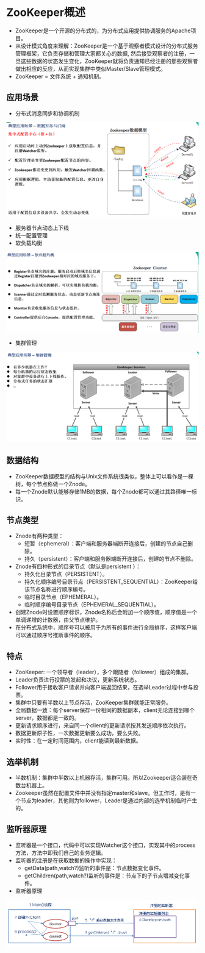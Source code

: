 # ZooKeeper概述

  - ZooKeeper是一个开源的分布式的，为分布式应用提供协调服务的Apache项目。
  - 从设计模式角度来理解：ZooKeeper是一个基于观察者模式设计的分布式服务管理框架，它负责存储和管理大家都关心的数据, 然后接受观察者的注册，一旦这些数据的状态发生变化，ZooKeeper就将负责通知已经注册的那些观察者做出相应的反应，从而实现集群中类似Master/Slave管理模式。
  - ZooKeeper = 文件系统 + 通知机制。
  
## 应用场景

  - 分布式消息同步和协调机制
  
  ![数据发布与订阅](./图片/数据发布与订阅.PNG)
  - 服务器节点动态上下线
  - 统一配置管理
  - 软负载均衡
  
  ![软负载均衡](./图片/软负载均衡.PNG)
  - 集群管理
  
  ![集群管理](./图片/集群管理.PNG)

## 数据结构

  - ZooKeeper数据模型的结构与Unix文件系统很类似，整体上可以看作是一棵树，每个节点称做一个Znode。
  - 每一个Znode默认能够存储1MB的数据，每个Znode都可以通过其路径唯一标识。
  
## 节点类型

  - Znode有两种类型：
    - 短暂（ephemeral）：客户端和服务器端断开连接后，创建的节点自己删除。
    - 持久（persistent）：客户端和服务器端断开连接后，创建的节点不删除。
  - Znode有四种形式的目录节点（默认是persistent ）：
    - 持久化目录节点（PERSISTENT）。
    - 持久化顺序编号目录节点（PERSISTENT_SEQUENTIAL）：ZooKeeper给该节点名称进行顺序编号。
    - 临时目录节点（EPHEMERAL）。
    - 临时顺序编号目录节点（EPHEMERAL_SEQUENTIAL）。
  - 创建Znode时设置顺序标识，Znode名称后会附加一个顺序值，顺序值是一个单调递增的计数器，由父节点维护。
  - 在分布式系统中，顺序号可以被用于为所有的事件进行全局排序，这样客户端可以通过顺序号推断事件的顺序。
  
## 特点

  - ZooKeeper: 一个领导者（leader），多个跟随者（follower）组成的集群。
  - Leader负责进行投票的发起和决议，更新系统状态。
  - Follower用于接收客户请求并向客户端返回结果，在选举Leader过程中参与投票。
  - 集群中只要有半数以上节点存活，ZooKeeper集群就能正常服务。
  - 全局数据一致：每个server保存一份相同的数据副本，client无论连接到哪个server，数据都是一致的。
  - 更新请求顺序进行，来自同一个client的更新请求按其发送顺序依次执行。
  - 数据更新原子性，一次数据更新要么成功，要么失败。
  - 实时性：在一定时间范围内，client能读到最新数据。
  
## 选举机制

  - 半数机制：集群中半数以上机器存活，集群可用。所以Zookeeper适合装在奇数台机器上。
  - Zookeeper虽然在配置文件中并没有指定master和slave。但工作时，是有一个节点为leader，其他则为follower，Leader是通过内部的选举机制临时产生的。
  
## 监听器原理

  - 监听器是一个接口，代码中可以实现Watcher这个接口，实现其中的process方法，方法中即我们自己的业务逻辑。
  - 监听器的注册是在获取数据的操作中实现：
    - getData(path,watch?)监听的事件是：节点数据变化事件。
    - getChildren(path,watch?)监听的事件是：节点下的子节点增减变化事件。
  - 监听器原理
  
  ![监听器原理](./图片/监听器原理.PNG)
